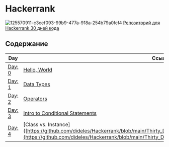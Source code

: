 # Hackerrank

![125570911-c3cef093-99b9-477a-918a-254b79a0fcf4](https://github.com/dideles/Hackerrank/assets/172602565/8938266d-fc6f-45e9-8fdd-5be401c48f24)
[Репозиторий для Hackerrank 30 дней кода](https://github.com/dideles/Hackerrank/tree/main/Thirty_Days_of_Code) 


## Содержание

| Day | Ссылка на файл |
| -------------- | -------------- |
| [Day: 0](https://www.hackerrank.com/challenges/30-hello-world/problem?isFullScreen=true)  | [Hello, World](https://github.com/dideles/Hackerrank/blob/main/Thirty_Days_of_Code/Day_0_Hello_World/Solution.java) |
| [Day: 1](https://www.hackerrank.com/challenges/30-data-types/problem?isFullScreen=true)     | [Data Types](https://github.com/dideles/Hackerrank/blob/main/Thirty_Days_of_Code/Day_1_Data_Types/Solution.java) |
| [Day: 2](https://www.hackerrank.com/challenges/30-operators/problem?isFullScreen=true)     | [Operators](https://github.com/dideles/Hackerrank/tree/main/Thirty_Days_of_Code/Day_2_Operators) |
| [Day: 3](https://www.hackerrank.com/challenges/30-conditional-statements/problem?isFullScreen=true)  | [Intro to Conditional Statements](https://github.com/dideles/Hackerrank/blob/main/Thirty_Days_of_Code/Day_3_Intro_to_Conditional_Statement/Solution.java) |
| [Day: 4]([https://www.hackerrank.com/challenges/30-conditional-statements/problem?isFullScreen=true](https://www.hackerrank.com/challenges/30-class-vs-instance/problem?isFullScreen=true))  | [Class vs. Instance]([https://github.com/dideles/Hackerrank/blob/main/Thirty_Days_of_Code/Day_3_Intro_to_Conditional_Statement/Solution.java](https://github.com/dideles/Hackerrank/blob/main/Thirty_Days_of_Code/Day_4_Class_vs_Instance/Person.java) |
